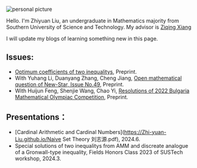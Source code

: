 ![personal picture](https://Zhi-yuan-Liu.github.io/self-photo.jpg)

Hello. I'm Zhiyuan Liu, an undergraduate in Mathematics majority from Southern University of Science and Technology. My advisor is [Ziqing Xiang](http://ziqing.org/) 

I will update my blogs of learning something new in this page.

## Issues:

- [Optimum coefficients of two inequalitys](http://Zhi-yuan-Liu.github.io/两个不等式的最优系数-刘志源(南方科技大学).pdf), Preprint.
- With Yuhang Li, Duanyang Zhang, Cheng Jiang, [Open mathematical question of New-Star, Issue No.49](http://Zhi-yuan-Liu.github.io/数学新星问题征解第四十九期(2023.04).pdf), Preprint.
- With Huijun Feng, Shenjie Wang, Chao Yi, [Resolutions of 2022 Bulgaria Mathematical Olympiac Competition](https://Zhi-yuan-Liu.github.io/2022年保加利亚数学奥林匹克试题解析-冯慧君王沈杰易超刘志源(湖南长沙一中).pdf), Preprint.

## Presentations：

- [Cardinal Arithmetic and Cardinal Numbers](https://Zhi-yuan-Liu.github.io/Naive Set Theory 刘志源.pdf), 2024.6.
- Special solutions of two inequalitys from AMM and discreate analogue of a Gronwall-type inequality, Fields Honors Class 2023 of SUSTech workshop, 2024.3.
